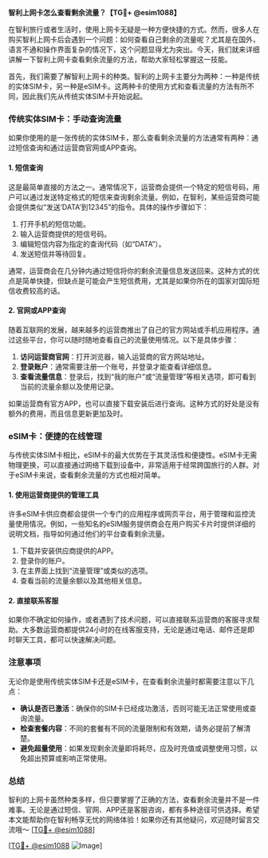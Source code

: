 **智利上网卡怎么查看剩余流量？【TG💪+ @esim1088】**

在智利旅行或者生活时，使用上网卡无疑是一种方便快捷的方式。然而，很多人在购买智利上网卡后会遇到一个问题：如何查看自己剩余的流量呢？尤其是在国外，语言不通和操作界面复杂的情况下，这个问题显得尤为突出。今天，我们就来详细讲解一下智利上网卡查看剩余流量的方法，帮助大家轻松掌握这一技能。

首先，我们需要了解智利上网卡的种类。智利的上网卡主要分为两种：一种是传统的实体SIM卡，另一种是eSIM卡。这两种卡的使用方式和查看流量的方法有所不同，因此我们先从传统实体SIM卡开始说起。

### **传统实体SIM卡：手动查询流量**

如果你使用的是一张传统的实体SIM卡，那么查看剩余流量的方法通常有两种：通过短信查询和通过运营商官网或APP查询。

#### **1. 短信查询**
这是最简单直接的方法之一。通常情况下，运营商会提供一个特定的短信号码，用户可以通过发送特定格式的短信来查询剩余流量。例如，在智利，某些运营商可能会提供类似“发送‘DATA’到12345”的指令。具体的操作步骤如下：

1. 打开手机的短信功能。
2. 输入运营商提供的短信号码。
3. 编辑短信内容为指定的查询代码（如“DATA”）。
4. 发送短信并等待回复。

通常，运营商会在几分钟内通过短信将你的剩余流量信息发送回来。这种方式的优点是简单快捷，但缺点是可能会产生短信费用，尤其是如果你所在的国家对国际短信收费较高的话。

#### **2. 官网或APP查询**
随着互联网的发展，越来越多的运营商推出了自己的官方网站或手机应用程序。通过这些平台，你可以随时随地查看自己的流量使用情况。以下是具体步骤：

1. **访问运营商官网**：打开浏览器，输入运营商的官方网站地址。
2. **登录账户**：通常需要注册一个账号，并登录才能查看详细信息。
3. **查看流量信息**：登录后，找到“我的账户”或“流量管理”等相关选项，即可看到当前的流量余额以及使用记录。

如果运营商有官方APP，也可以直接下载安装后进行查询。这种方式的好处是没有额外的费用，而且信息更新更加及时。

### **eSIM卡：便捷的在线管理**

与传统实体SIM卡相比，eSIM卡的最大优势在于其灵活性和便捷性。eSIM卡无需物理更换，可以直接通过网络下载到设备中，非常适用于经常跨国旅行的人群。对于eSIM卡来说，查看剩余流量的方式也相对简单。

#### **1. 使用运营商提供的管理工具**
许多eSIM卡供应商都会提供一个专门的应用程序或网页平台，用于管理和监控流量使用情况。例如，一些知名的eSIM服务提供商会在用户购买卡片时提供详细的说明文档，指导如何通过他们的平台查看剩余流量。

1. 下载并安装供应商提供的APP。
2. 登录你的账户。
3. 在主界面上找到“流量管理”或类似的选项。
4. 查看当前的流量余额以及其他相关信息。

#### **2. 直接联系客服**
如果你不确定如何操作，或者遇到了技术问题，可以直接联系运营商的客服寻求帮助。大多数运营商都提供24小时的在线客服支持，无论是通过电话、邮件还是即时聊天工具，都可以快速解决问题。

### **注意事项**

无论你是使用传统实体SIM卡还是eSIM卡，在查看剩余流量时都需要注意以下几点：

- **确认是否已激活**：确保你的SIM卡已经成功激活，否则可能无法正常使用或查询流量。
- **检查套餐内容**：不同的套餐有不同的流量限制和有效期，请务必提前了解清楚。
- **避免超量使用**：如果发现剩余流量即将耗尽，应及时充值或调整使用习惯，以免超出预算或影响正常使用。

### **总结**

智利的上网卡虽然种类多样，但只要掌握了正确的方法，查看剩余流量并不是一件难事。无论是通过短信、官网、APP还是客服咨询，都有多种途径可供选择。希望本文能帮助你在智利畅享无忧的网络体验！如果你还有其他疑问，欢迎随时留言交流哦～ [[TG💪+ @esim1088](https://t.me/s/esim1088)]

[[TG💪+ @esim1088](https://t.me/s/esim1088) ![Image](https://i.postimg.cc/4NQfJmqS/Snipaste-2025-05-13-00-14-12.png)]
